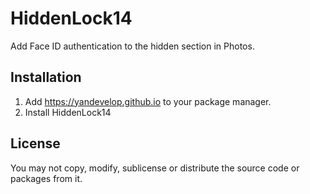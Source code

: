 # HiddenLock14
Add Face ID authentication to the hidden section in Photos.

## Installation
1. Add https://yandevelop.github.io to your package manager.
2. Install HiddenLock14

## License
You may not copy, modify, sublicense or distribute the source code or packages from it.

